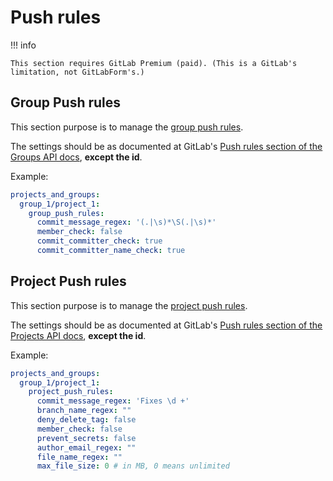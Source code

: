 # Push rules

!!! info

    This section requires GitLab Premium (paid). (This is a GitLab's limitation, not GitLabForm's.)

## Group Push rules

This section purpose is to manage the [group push rules](https://docs.gitlab.com/ee/user/project/repository/push_rules.html).

The settings should be as documented at GitLab's [Push rules section of the Groups API docs](https://docs.gitlab.com/ee/api/group_push_rules.html#add-push-rules-to-a-group), **except the id**.

Example:

```yaml
projects_and_groups:
  group_1/project_1:
    group_push_rules:
      commit_message_regex: '(.|\s)*\S(.|\s)*'
      member_check: false
      commit_committer_check: true
      commit_committer_name_check: true
```

## Project Push rules

This section purpose is to manage the [project push rules](https://docs.gitlab.com/ee/user/project/repository/push_rules.html#override-global-push-rules-per-project).

The settings should be as documented at GitLab's [Push rules section of the Projects API docs](https://docs.gitlab.com/ee/api/projects.html#add-project-push-rule), **except the id**.

Example:

```yaml
projects_and_groups:
  group_1/project_1:
    project_push_rules:
      commit_message_regex: 'Fixes \d +'
      branch_name_regex: ""
      deny_delete_tag: false
      member_check: false
      prevent_secrets: false
      author_email_regex: ""
      file_name_regex: ""
      max_file_size: 0 # in MB, 0 means unlimited
```
